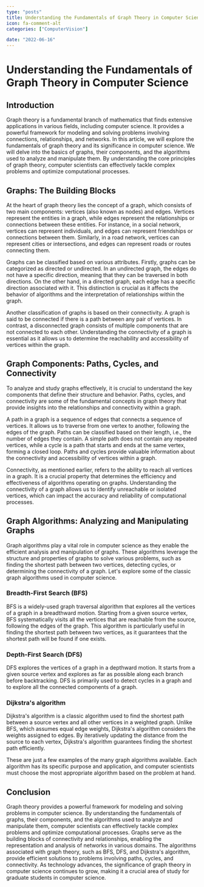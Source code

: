 ```yaml
---
type: "posts"
title: Understanding the Fundamentals of Graph Theory in Computer Science
icon: fa-comment-alt
categories: ["ComputerVision"]

date: "2022-06-16"
---
```




# Understanding the Fundamentals of Graph Theory in Computer Science

## Introduction

Graph theory is a fundamental branch of mathematics that finds extensive applications in various fields, including computer science. It provides a powerful framework for modeling and solving problems involving connections, relationships, and networks. In this article, we will explore the fundamentals of graph theory and its significance in computer science. We will delve into the basics of graphs, their components, and the algorithms used to analyze and manipulate them. By understanding the core principles of graph theory, computer scientists can effectively tackle complex problems and optimize computational processes.

## Graphs: The Building Blocks

At the heart of graph theory lies the concept of a graph, which consists of two main components: vertices (also known as nodes) and edges. Vertices represent the entities in a graph, while edges represent the relationships or connections between these entities. For instance, in a social network, vertices can represent individuals, and edges can represent friendships or connections between them. Similarly, in a road network, vertices can represent cities or intersections, and edges can represent roads or routes connecting them.

Graphs can be classified based on various attributes. Firstly, graphs can be categorized as directed or undirected. In an undirected graph, the edges do not have a specific direction, meaning that they can be traversed in both directions. On the other hand, in a directed graph, each edge has a specific direction associated with it. This distinction is crucial as it affects the behavior of algorithms and the interpretation of relationships within the graph.

Another classification of graphs is based on their connectivity. A graph is said to be connected if there is a path between any pair of vertices. In contrast, a disconnected graph consists of multiple components that are not connected to each other. Understanding the connectivity of a graph is essential as it allows us to determine the reachability and accessibility of vertices within the graph.

## Graph Components: Paths, Cycles, and Connectivity

To analyze and study graphs effectively, it is crucial to understand the key components that define their structure and behavior. Paths, cycles, and connectivity are some of the fundamental concepts in graph theory that provide insights into the relationships and connectivity within a graph.

A path in a graph is a sequence of edges that connects a sequence of vertices. It allows us to traverse from one vertex to another, following the edges of the graph. Paths can be classified based on their length, i.e., the number of edges they contain. A simple path does not contain any repeated vertices, while a cycle is a path that starts and ends at the same vertex, forming a closed loop. Paths and cycles provide valuable information about the connectivity and accessibility of vertices within a graph.

Connectivity, as mentioned earlier, refers to the ability to reach all vertices in a graph. It is a crucial property that determines the efficiency and effectiveness of algorithms operating on graphs. Understanding the connectivity of a graph allows us to identify unreachable or isolated vertices, which can impact the accuracy and reliability of computational processes.

## Graph Algorithms: Analyzing and Manipulating Graphs

Graph algorithms play a vital role in computer science as they enable the efficient analysis and manipulation of graphs. These algorithms leverage the structure and properties of graphs to solve various problems, such as finding the shortest path between two vertices, detecting cycles, or determining the connectivity of a graph. Let's explore some of the classic graph algorithms used in computer science.

### Breadth-First Search (BFS)

BFS is a widely-used graph traversal algorithm that explores all the vertices of a graph in a breadthward motion. Starting from a given source vertex, BFS systematically visits all the vertices that are reachable from the source, following the edges of the graph. This algorithm is particularly useful in finding the shortest path between two vertices, as it guarantees that the shortest path will be found if one exists.

### Depth-First Search (DFS)

DFS explores the vertices of a graph in a depthward motion. It starts from a given source vertex and explores as far as possible along each branch before backtracking. DFS is primarily used to detect cycles in a graph and to explore all the connected components of a graph.

### Dijkstra's algorithm

Dijkstra's algorithm is a classic algorithm used to find the shortest path between a source vertex and all other vertices in a weighted graph. Unlike BFS, which assumes equal edge weights, Dijkstra's algorithm considers the weights assigned to edges. By iteratively updating the distance from the source to each vertex, Dijkstra's algorithm guarantees finding the shortest path efficiently.

These are just a few examples of the many graph algorithms available. Each algorithm has its specific purpose and application, and computer scientists must choose the most appropriate algorithm based on the problem at hand.

## Conclusion

Graph theory provides a powerful framework for modeling and solving problems in computer science. By understanding the fundamentals of graphs, their components, and the algorithms used to analyze and manipulate them, computer scientists can effectively tackle complex problems and optimize computational processes. Graphs serve as the building blocks of connectivity and relationships, enabling the representation and analysis of networks in various domains. The algorithms associated with graph theory, such as BFS, DFS, and Dijkstra's algorithm, provide efficient solutions to problems involving paths, cycles, and connectivity. As technology advances, the significance of graph theory in computer science continues to grow, making it a crucial area of study for graduate students in computer science.